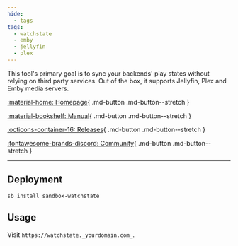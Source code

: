 ```yaml
---
hide:
  - tags
tags:
  - watchstate
  - emby
  - jellyfin
  - plex
---
```


This tool's primary goal is to sync your backends' play states without relying on third party services. Out of the box, it supports Jellyfin, Plex and Emby media servers.

<div class="grid sb-buttons" markdown data-search-exclude>

[:material-home: Homepage](https://github.com/arabcoders/watchstate){ .md-button .md-button--stretch }

[:material-bookshelf: Manual](https://github.com/ArabCoders/watchstate/blob/master/FAQ.md){ .md-button .md-button--stretch }

[:octicons-container-16: Releases](https://github.com/arabcoders/watchstate/pkgs/container/watchstate){ .md-button .md-button--stretch }

[:fontawesome-brands-discord: Community](https://discord.gg/haUXHJyj6Y){ .md-button .md-button--stretch }

</div>

---

## Deployment

``` shell
sb install sandbox-watchstate
```

## Usage

Visit `https://watchstate._yourdomain.com_`.
